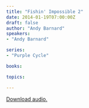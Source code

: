 ```yaml
---
title: "Fishin' Impossible 2"
date: 2014-01-19T07:00:00Z
draft: false
author: "Andy Barnard"
speakers:
- "Andy Barnard"

series:
- "Purple Cycle"

books:

topics:

---
```

[Download audio.](https://s3.amazonaws.com/highway/sermons/2014_01/19_Fishin_Impossible_2.mp3)